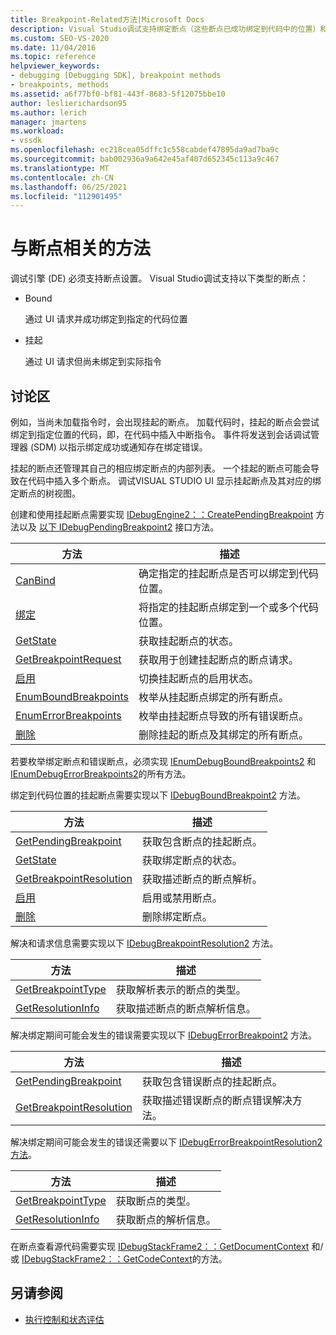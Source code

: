```yaml
---
title: Breakpoint-Related方法|Microsoft Docs
description: Visual Studio调试支持绑定断点（这些断点已成功绑定到代码中的位置）和挂起的断点（尚未绑定）。
ms.custom: SEO-VS-2020
ms.date: 11/04/2016
ms.topic: reference
helpviewer_keywords:
- debugging [Debugging SDK], breakpoint methods
- breakpoints, methods
ms.assetid: a6f77bf0-bf81-443f-8683-5f12075bbe10
author: leslierichardson95
ms.author: lerich
manager: jmartens
ms.workload:
- vssdk
ms.openlocfilehash: ec218cea05dffc1c558cabdef47895da9ad7ba9c
ms.sourcegitcommit: bab002936a9a642e45af407d652345c113a9c467
ms.translationtype: MT
ms.contentlocale: zh-CN
ms.lasthandoff: 06/25/2021
ms.locfileid: "112901495"
---
```

# <a name="breakpoint-related-methods"></a>与断点相关的方法
调试引擎 (DE) 必须支持断点设置。 Visual Studio调试支持以下类型的断点：

- Bound

     通过 UI 请求并成功绑定到指定的代码位置

- 挂起

     通过 UI 请求但尚未绑定到实际指令

## <a name="discussion"></a>讨论区
 例如，当尚未加载指令时，会出现挂起的断点。 加载代码时，挂起的断点会尝试绑定到指定位置的代码，即，在代码中插入中断指令。 事件将发送到会话调试管理器 (SDM) 以指示绑定成功或通知存在绑定错误。

 挂起的断点还管理其自己的相应绑定断点的内部列表。 一个挂起的断点可能会导致在代码中插入多个断点。 调试VISUAL STUDIO UI 显示挂起断点及其对应的绑定断点的树视图。

 创建和使用挂起断点需要实现 [IDebugEngine2：：CreatePendingBreakpoint](../../extensibility/debugger/reference/idebugengine2-creatependingbreakpoint.md) 方法以及 [以下 IDebugPendingBreakpoint2](../../extensibility/debugger/reference/idebugpendingbreakpoint2.md) 接口方法。

|方法|描述|
|------------|-----------------|
|[CanBind](../../extensibility/debugger/reference/idebugpendingbreakpoint2-canbind.md)|确定指定的挂起断点是否可以绑定到代码位置。|
|[绑定](../../extensibility/debugger/reference/idebugpendingbreakpoint2-bind.md)|将指定的挂起断点绑定到一个或多个代码位置。|
|[GetState](../../extensibility/debugger/reference/idebugpendingbreakpoint2-getstate.md)|获取挂起断点的状态。|
|[GetBreakpointRequest](../../extensibility/debugger/reference/idebugpendingbreakpoint2-getbreakpointrequest.md)|获取用于创建挂起断点的断点请求。|
|[启用](../../extensibility/debugger/reference/idebugpendingbreakpoint2-enable.md)|切换挂起断点的启用状态。|
|[EnumBoundBreakpoints](../../extensibility/debugger/reference/idebugpendingbreakpoint2-enumboundbreakpoints.md)|枚举从挂起断点绑定的所有断点。|
|[EnumErrorBreakpoints](../../extensibility/debugger/reference/idebugpendingbreakpoint2-enumerrorbreakpoints.md)|枚举由挂起断点导致的所有错误断点。|
|[删除](../../extensibility/debugger/reference/idebugpendingbreakpoint2-delete.md)|删除挂起的断点及其绑定的所有断点。|

 若要枚举绑定断点和错误断点，必须实现 [IEnumDebugBoundBreakpoints2](../../extensibility/debugger/reference/ienumdebugboundbreakpoints2.md) 和 [IEnumDebugErrorBreakpoints2](../../extensibility/debugger/reference/ienumdebugerrorbreakpoints2.md)的所有方法。

 绑定到代码位置的挂起断点需要实现以下 [IDebugBoundBreakpoint2](../../extensibility/debugger/reference/idebugboundbreakpoint2.md) 方法。

|方法|描述|
|------------|-----------------|
|[GetPendingBreakpoint](../../extensibility/debugger/reference/idebugboundbreakpoint2-getpendingbreakpoint.md)|获取包含断点的挂起断点。|
|[GetState](../../extensibility/debugger/reference/idebugboundbreakpoint2-getstate.md)|获取绑定断点的状态。|
|[GetBreakpointResolution](../../extensibility/debugger/reference/idebugboundbreakpoint2-getbreakpointresolution.md)|获取描述断点的断点解析。|
|[启用](../../extensibility/debugger/reference/idebugboundbreakpoint2-enable.md)|启用或禁用断点。|
|[删除](../../extensibility/debugger/reference/idebugboundbreakpoint2-delete.md)|删除绑定断点。|

 解决和请求信息需要实现以下 [IDebugBreakpointResolution2](../../extensibility/debugger/reference/idebugbreakpointresolution2.md) 方法。

|方法|描述|
|------------|-----------------|
|[GetBreakpointType](../../extensibility/debugger/reference/idebugbreakpointresolution2-getbreakpointtype.md)|获取解析表示的断点的类型。|
|[GetResolutionInfo](../../extensibility/debugger/reference/idebugbreakpointresolution2-getresolutioninfo.md)|获取描述断点的断点解析信息。|

 解决绑定期间可能会发生的错误需要实现以下 [IDebugErrorBreakpoint2](../../extensibility/debugger/reference/idebugerrorbreakpoint2.md) 方法。

|方法|描述|
|------------|-----------------|
|[GetPendingBreakpoint](../../extensibility/debugger/reference/idebugerrorbreakpoint2-getpendingbreakpoint.md)|获取包含错误断点的挂起断点。|
|[GetBreakpointResolution](../../extensibility/debugger/reference/idebugerrorbreakpoint2-getbreakpointresolution.md)|获取描述错误断点的断点错误解决方法。|

 解决绑定期间可能会发生的错误还需要以下 [IDebugErrorBreakpointResolution2 方法](../../extensibility/debugger/reference/idebugerrorbreakpointresolution2.md)。

|方法|描述|
|------------|-----------------|
|[GetBreakpointType](../../extensibility/debugger/reference/idebugerrorbreakpointresolution2-getbreakpointtype.md)|获取断点的类型。|
|[GetResolutionInfo](../../extensibility/debugger/reference/idebugerrorbreakpointresolution2-getresolutioninfo.md)|获取断点的解析信息。|

 在断点查看源代码需要实现 [IDebugStackFrame2：：GetDocumentContext](../../extensibility/debugger/reference/idebugstackframe2-getdocumentcontext.md) 和/或 [IDebugStackFrame2：：GetCodeContext](../../extensibility/debugger/reference/idebugstackframe2-getcodecontext.md)的方法。

## <a name="see-also"></a>另请参阅
- [执行控制和状态评估](../../extensibility/debugger/execution-control-and-state-evaluation.md)
